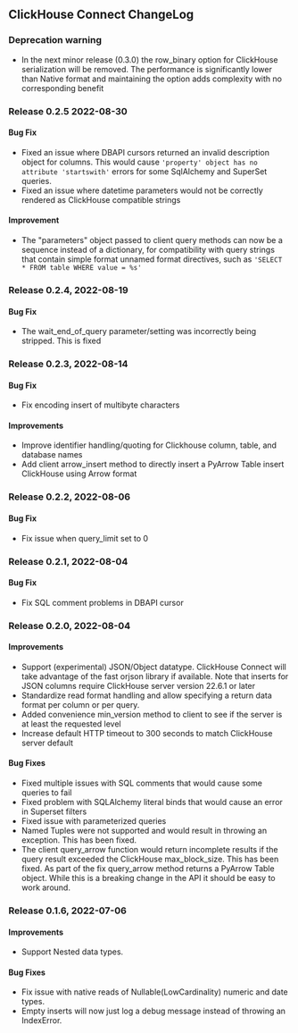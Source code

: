 ## ClickHouse Connect ChangeLog

### Deprecation warning

* In the next minor release (0.3.0) the row_binary option for ClickHouse serialization will be removed.  The performance is significantly lower than Native format and maintaining the option adds complexity with no corresponding benefit


### Release 0.2.5 2022-08-30

#### Bug Fix
* Fixed an issue where DBAPI cursors returned an invalid description object for columns.  This would cause `'property' object has no attribute 'startswith'` errors for some SqlAlchemy and SuperSet queries.  
* Fixed an issue where datetime parameters would not be correctly rendered as ClickHouse compatible strings

#### Improvement
* The "parameters" object passed to client query methods can now be a sequence instead of a dictionary, for compatibility with query strings that contain simple format unnamed format directives, such as `'SELECT * FROM table WHERE value = %s'`

### Release 0.2.4, 2022-08-19

#### Bug Fix
* The wait_end_of_query parameter/setting was incorrectly being stripped.  This is fixed

### Release 0.2.3, 2022-08-14

#### Bug Fix
* Fix encoding insert of multibyte characters

#### Improvements
* Improve identifier handling/quoting for Clickhouse column, table, and database names
* Add client arrow_insert method to directly insert a PyArrow Table insert ClickHouse using Arrow format


### Release 0.2.2, 2022-08-06

#### Bug Fix
* Fix issue when query_limit set to 0


### Release 0.2.1, 2022-08-04

#### Bug Fix
* Fix SQL comment problems in DBAPI cursor

### Release 0.2.0, 2022-08-04

#### Improvements

* Support (experimental) JSON/Object datatype.  ClickHouse Connect will take advantage of the fast orjson library if available.  Note that inserts for JSON columns require ClickHouse server version 22.6.1 or later
* Standardize read format handling and allow specifying a return data format per column or per query.
* Added convenience min_version method to client to see if the server is at least the requested level
* Increase default HTTP timeout to 300 seconds to match ClickHouse server default

#### Bug Fixes
* Fixed multiple issues with SQL comments that would cause some queries to fail
* Fixed problem with SQLAlchemy literal binds that would cause an error in Superset filters
* Fixed issue with parameterized queries
* Named Tuples were not supported and would result in throwing an exception.  This has been fixed.
* The client query_arrow function would return incomplete results if the query result exceeded the ClickHouse max_block_size.  This has been fixed.  As part of the fix query_arrow method returns a PyArrow Table object.  While this is a breaking change in the API it should be easy to work around.


### Release 0.1.6, 2022-07-06

#### Improvements

* Support Nested data types.

#### Bug Fixes

* Fix issue with native reads of Nullable(LowCardinality) numeric and date types.
* Empty inserts will now just log a debug message instead of throwing an IndexError.